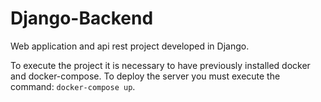 # Django-Backend
Web application and api rest project developed in Django.

To execute the project it is necessary to have previously installed docker and docker-compose. To deploy the server you must execute the command: ```docker-compose up```. 
